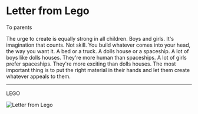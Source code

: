 # Letter from Lego

To parents

The urge to create is equally strong in all children. Boys and girls.
It's imagination that counts. Not skill. You build whatever comes into your
head, the way you want it. A bed or a truck. A dolls house or a spaceship.
A lot of boys like dolls houses. They're more human than spaceships.
A lot of girls prefer spaceships. They're more exciting than dolls houses.
The most important thing is to put the right material in their hands and let
them create whatever appeals to them.

---

LEGO

<img src="%ROOT%/images/letter-from-lego" title="Letter from Lego" />